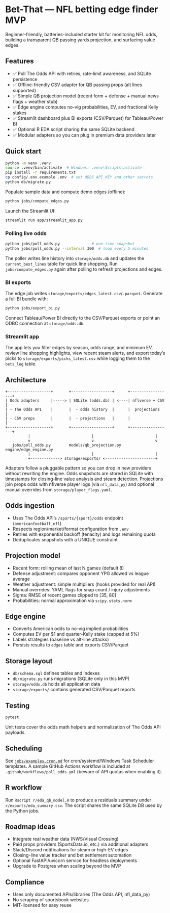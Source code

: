 # Bet-That — NFL betting edge finder MVP

Beginner-friendly, batteries-included starter kit for monitoring NFL odds, building a
transparent QB passing yards projection, and surfacing value edges.

## Features

- ✅ Poll The Odds API with retries, rate-limit awareness, and SQLite persistence
- ✅ Offline-friendly CSV adapter for QB passing props (alt lines supported)
- ✅ Simple QB projection model (recent form + defense + manual news flags + weather stub)
- ✅ Edge engine computes no-vig probabilities, EV, and fractional Kelly stakes
- ✅ Streamlit dashboard plus BI exports (CSV/Parquet) for Tableau/Power BI
- ✅ Optional R EDA script sharing the same SQLite backend
- ✅ Modular adapters so you can plug in premium data providers later

## Quick start

```bash
python -m venv .venv
source .venv/bin/activate  # Windows: .venv\Scripts\activate
pip install -r requirements.txt
cp config/.env.example .env  # set ODDS_API_KEY and other secrets
python db/migrate.py
```

Populate sample data and compute demo edges (offline):

```bash
python jobs/compute_edges.py
```

Launch the Streamlit UI:

```bash
streamlit run app/streamlit_app.py
```

### Polling live odds

```bash
python jobs/poll_odds.py              # one-time snapshot
python jobs/poll_odds.py --interval 300  # loop every 5 minutes
```

The poller writes line history into `storage/odds.db` and updates the
`current_best_lines` table for quick line shopping. Run `jobs/compute_edges.py`
again after polling to refresh projections and edges.

### BI exports

The edge job writes `storage/exports/edges_latest.csv`/`.parquet`. Generate a full
BI bundle with:

```bash
python jobs/export_bi.py
```

Connect Tableau/Power BI directly to the CSV/Parquet exports or point an ODBC
connection at `storage/odds.db`.

### Streamlit app

The app lets you filter edges by season, odds range, and minimum EV, review line
shopping highlights, view recent steam alerts, and export today’s picks to
`storage/exports/picks_latest.csv` while logging them to the `bets_log` table.

## Architecture

```
+-------------------+       +------------------+      +------------------+
| Odds adapters     |-----> | SQLite (odds.db) | <----| nflverse + CSV   |
| - The Odds API    |       |  - odds history  |      |  projections     |
| - CSV props       |       |  - projections   |      |                  |
+-------------------+       +------------------+      +------------------+
          |                           |                           |
          v                           v                           v
   jobs/poll_odds.py        models/qb_projection.py         engine/edge_engine.py
          |                           |                           |
          +-------------> storage/exports/ <----------------------+
```

Adapters follow a pluggable pattern so you can drop in new providers without
rewriting the engine. Odds snapshots are stored in SQLite with timestamps for
closing-line value analysis and steam detection. Projections join props odds with
nflverse player logs (via `nfl_data_py`) and optional manual overrides from
`storage/player_flags.yaml`.

## Odds ingestion

- Uses The Odds API’s `/sports/{sport}/odds` endpoint (`americanfootball_nfl`)
- Respects region/market/format configuration from `.env`
- Retries with exponential backoff (tenacity) and logs remaining quota
- Deduplicates snapshots with a UNIQUE constraint

## Projection model

- Recent form: rolling mean of last N games (default 8)
- Defense adjustment: compares opponent YPG allowed vs league average
- Weather adjustment: simple multipliers (hooks provided for real API)
- Manual overrides: YAML flags for snap count / injury adjustments
- Sigma: RMSE of recent games clipped to [35, 80]
- Probabilities: normal approximation via `scipy.stats.norm`

## Edge engine

- Converts American odds to no-vig implied probabilities
- Computes EV per $1 and quarter-Kelly stake (capped at 5%)
- Labels strategies (baseline vs alt-line attacks)
- Persists results to `edges` table and exports CSV/Parquet

## Storage layout

- `db/schema.sql` defines tables and indexes
- `db/migrate.py` runs migrations (SQLite only in this MVP)
- `storage/odds.db` holds all application data
- `storage/exports/` contains generated CSV/Parquet reports

## Testing

```bash
pytest
```

Unit tests cover the odds math helpers and normalization of The Odds API payloads.

## Scheduling

See [`jobs/examples.cron.md`](jobs/examples.cron.md) for cron/systemd/Windows Task
Scheduler templates. A sample GitHub Actions workflow is included at
`.github/workflows/poll_odds.yml` (beware of API quotas when enabling it).

## R workflow

Run `Rscript r/eda_qb_model.R` to produce a residuals summary under
`r/exports/eda_summary.csv`. The script shares the same SQLite DB used by the
Python jobs.

## Roadmap ideas

- Integrate real weather data (NWS/Visual Crossing)
- Paid props providers (SportsData.io, etc.) via additional adapters
- Slack/Discord notifications for steam or high-EV edges
- Closing-line value tracker and bet settlement automation
- Optional FastAPI/uvicorn service for headless deployments
- Upgrade to Postgres when scaling beyond the MVP

## Compliance

- Uses only documented APIs/libraries (The Odds API, nfl_data_py)
- No scraping of sportsbook websites
- MIT-licensed for easy reuse
